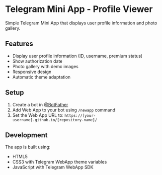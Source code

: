 # Telegram Mini App - Profile Viewer

Simple Telegram Mini App that displays user profile information and photo gallery.

## Features
- Display user profile information (ID, username, premium status)
- Show authorization date
- Photo gallery with demo images
- Responsive design
- Automatic theme adaptation

## Setup
1. Create a bot in [@BotFather](https://t.me/BotFather)
2. Add Web App to your bot using `/newapp` command
3. Set the Web App URL to: `https://[your-username].github.io/[repository-name]/`

## Development
The app is built using:
- HTML5
- CSS3 with Telegram WebApp theme variables
- JavaScript with Telegram WebApp SDK 